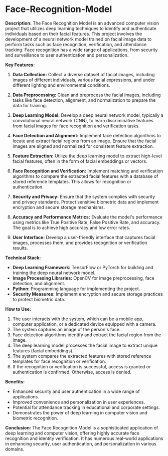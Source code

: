 # Face-Recognition-Model

**Description:**
The Face Recognition Model is an advanced computer vision project that utilizes deep learning techniques to identify and authenticate individuals based on their facial features. This project involves the development of a neural network model trained on facial image data to perform tasks such as face recognition, verification, and attendance tracking. Face recognition has a wide range of applications, from security and surveillance to user authentication and personalization.

**Key Features:**

1. **Data Collection:** Collect a diverse dataset of facial images, including images of different individuals, various facial expressions, and under different lighting and environmental conditions.

2. **Data Preprocessing:** Clean and preprocess the facial images, including tasks like face detection, alignment, and normalization to prepare the data for training.

3. **Deep Learning Model:** Develop a deep neural network model, typically a convolutional neural network (CNN), to learn discriminative features from facial images for face recognition and verification tasks.

4. **Face Detection and Alignment:** Implement face detection algorithms to locate and extract facial regions from an image. Ensure that the facial images are aligned and normalized for consistent feature extraction.

5. **Feature Extraction:** Utilize the deep learning model to extract high-level facial features, often in the form of facial embeddings or vectors.

6. **Face Recognition and Verification:** Implement matching and verification algorithms to compare the extracted facial features with a database of stored reference templates. This allows for recognition or authentication.

7. **Security and Privacy:** Ensure that the system complies with security and privacy standards. Protect sensitive biometric data and implement encryption and secure storage mechanisms.

8. **Accuracy and Performance Metrics:** Evaluate the model's performance using metrics like True Positive Rate, False Positive Rate, and accuracy. The goal is to achieve high accuracy and low error rates.

9. **User Interface:** Develop a user-friendly interface that captures facial images, processes them, and provides recognition or verification results.

**Technical Stack:**
- **Deep Learning Framework:** TensorFlow or PyTorch for building and training the deep neural network model.
- **Image Processing Libraries:** OpenCV for image preprocessing, face detection, and alignment.
- **Python:** Programming language for implementing the project.
- **Security Measures:** Implement encryption and secure storage practices to protect biometric data.

**How to Use:**
1. The user interacts with the system, which can be a mobile app, computer application, or a dedicated device equipped with a camera.
2. The system captures an image of the person's face.
3. Face detection algorithms identify and extract the facial region from the image.
4. The deep learning model processes the facial image to extract unique features (facial embeddings).
5. The system compares the extracted features with stored reference templates for face recognition or verification.
6. If the recognition or verification is successful, access is granted or authentication is confirmed. Otherwise, access is denied.

**Benefits:**
- Enhanced security and user authentication in a wide range of applications.
- Improved convenience and personalization in user experiences.
- Potential for attendance tracking in educational and corporate settings.
- Demonstrates the power of deep learning in computer vision and biometric recognition.

**Conclusion:**
The Face Recognition Model is a sophisticated application of deep learning and computer vision, offering highly accurate face recognition and identity verification. It has numerous real-world applications in enhancing security, user authentication, and personalization in various domains.
